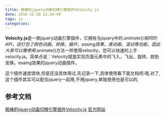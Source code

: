 ```yaml
---
title: 极棒的jquery动画切换引擎插件Velocity.js
date: 2016-12-29 22:24:49
tags: js
categories:
---
```



**Velocity.js**是一款jquery动画引擎插件，它拥有与jquery中的$.animate()相同的API，还打包了颜色动画，转换，循环，easing效果，类动画、滚动等功能，因此大家可以像使用$.animate()方法一样使用velocity，您可以快速的上手velocity.js。简单点说：Velocity就是实现页面元素中的飞入，飞出，旋转、颜色变换，esaing效果的jquery动画插件。

这个插件速度很快,但是还没具体用过,先记录一下,具体使用看下面文档吧.哦,对了,这个插件其实可以配合jquery一起用,不用jquery,单独使用也是可以的.

## 参考文档
[极棒的jquery动画切换引擎插件Velocity.js](http://www.jqcool.net/jquery-velocity.html)
[官方网站](http://velocityjs.org/)